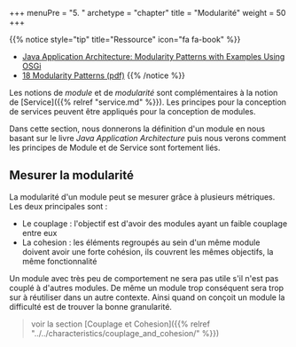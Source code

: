 +++
menuPre = "5. "
archetype = "chapter"
title = "Modularité"
weight = 50
+++

{{% notice style="tip" title="Ressource" icon="fa fa-book" %}}

- [Java Application Architecture: Modularity Patterns with Examples Using OSGi](https://www.oreilly.com/library/view/java-application-architecture/9780132874779/)
- [18 Modularity Patterns (pdf)](/pdf/18-modularity-patterns.pdf)
  {{% /notice %}}

Les notions de _module_ et de _modularité_ sont complémentaires à la notion de [Service]({{% relref "service.md" %}}). Les principes pour la conception de services peuvent être appliqués pour la conception de modules.

Dans cette section, nous donnerons la définition d'un module en nous basant sur le livre _Java Application Architecture_ puis nous verons comment les principes de Module et de Service sont fortement liés.

## Mesurer la modularité

La modularité d'un module peut se mesurer grâce à plusieurs métriques. Les deux principales sont :

- Le couplage : l'objectif est d'avoir des modules ayant un faible couplage entre eux
- La cohesion : les éléments regroupés au sein d'un même module doivent avoir une forte cohésion, ils couvrent les mêmes objectifs, la même fonctionnalité

Un module avec très peu de comportement ne sera pas utile s'il n'est pas couplé à d'autres modules. De même un module trop conséquent sera trop sur à réutiliser dans un autre contexte. Ainsi quand on conçoit un module la difficulté est de trouver la bonne granularité.

> voir la section [Couplage et Cohesion]({{% relref "../../characteristics/couplage_and_cohesion/" %}})

